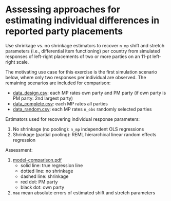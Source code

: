 # Assessing approaches for estimating individual differences in reported party placements

Use shrinkage vs. no shrinkage estimators to recover ```n_mp``` shift and stretch parameters (i.e., differential item functioning) per country from simulated responses of left-right placements of two or more parties on an 11-pt left-right scale. 

The motivating use case for this exercise is the first simulation scenario below, where only two responses per individual are observed. The remaining scenarios are included for comparison:

* [data_design.csv](data_design.csv): each MP rates own party and PM party (if own party is PM party: 2nd largest party)
* [data_complete.csv](data_complete.csv): each MP rates all parties
* [data_random.csv](data_random.csv): each MP rates ```n_obs``` randomly selected parties

Estimators used for recovering individual response parameters:

1. No shrinkage (no pooling): ```n_mp``` independent OLS regressions 
2. Shrinkage (partial pooling): REML hierarchical linear random effects regression

Assessment:

1. [model-comparison.pdf](model-comparison.pdf)
   * solid line: true regression line
   * dotted line: no shrinkage
   * dashed line: shrinkage
   * red dot: PM party
   * black dot: own party
2. ```mae``` mean absolute errors of estimated shift and stretch parameters
